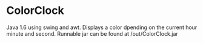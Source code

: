 # ColorClock
Java 1.6 using swing and awt.
Displays a color dpending on the current hour minute and second. Runnable jar can be found at /out/ColorClock.jar
